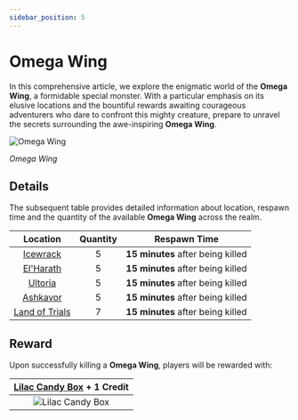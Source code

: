 ```yaml
---
sidebar_position: 5
---
```


# Omega Wing

In this comprehensive article, we explore the enigmatic world of the **Omega Wing**, a formidable special monster. With a particular emphasis on its elusive locations and the bountiful rewards awaiting courageous adventurers who dare to confront this mighty creature, prepare to unravel the secrets surrounding the awe-inspiring **Omega Wing**.

![Omega Wing](/img/monsters/special/others/omega-wing.jpg)

_Omega Wing_

## Details

The subsequent table provides detailed information about location, respawn time and the quantity of the available **Omega Wing** across the realm.

|                Location                | Quantity |           Respawn Time            |
| :------------------------------------: | :------: | :-------------------------------: |
|       [Icewrack](/maps/icewrack)       |    5     | **15 minutes** after being killed |
|      [El'Harath](/maps/el-harath)      |    5     | **15 minutes** after being killed |
|        [Ultoria](/maps/ultoria)        |    5     | **15 minutes** after being killed |
|       [Ashkavor](/maps/ashkavor)       |    5     | **15 minutes** after being killed |
| [Land of Trials](/maps/land-of-trials) |    7     | **15 minutes** after being killed |

## Reward

Upon successfully killing a **Omega Wing**, players will be rewarded with:

| [Lilac Candy Box](/items/item-bags/misc/lilac-candy-box) + **1 Credit** |
| :---------------------------------------------------------------------: |
|      ![Lilac Candy Box](/img/items/item-bags/lilac-candy-box.png)       |
